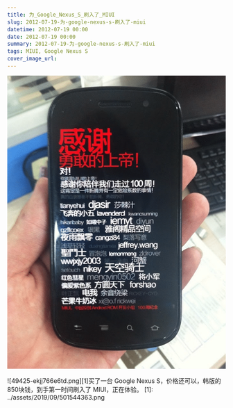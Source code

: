 ```yaml
---
title: 为_Google_Nexus_S_刷入了_MIUI
slug: 2012-07-19-为-google-nexus-s-刷入了-miui
datetime: 2012-07-19 00:00
date: 2012-07-19 00:00
summary: 2012-07-19-为-google-nexus-s-刷入了-miui
tags: MIUI, Google Nexus S
cover_image_url: 
---
```

![53185-drhch3tsjz.png](../assets/2019/09/1483477640.png)
<!--more-->
![49425-ekjj766e6td.png][1]买了一台 Google Nexus S，价格还可以，韩版的850块钱，到手第一时间刷入了 MIUI，正在体验。  [1]: ../assets/2019/09/501544363.png